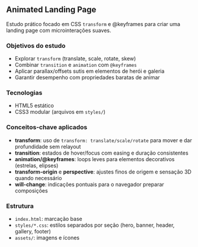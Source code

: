 ## Animated Landing Page

Estudo prático focado em CSS `transform` e @keyframes para criar uma landing page com microinterações suaves.

### Objetivos do estudo
- Explorar `transform` (translate, scale, rotate, skew)
- Combinar `transition` e `animation` com `@keyframes`
- Aplicar parallax/offsets sutis em elementos de herói e galeria
- Garantir desempenho com propriedades baratas de animar

### Tecnologias
- HTML5 estático
- CSS3 modular (arquivos em `styles/`)

### Conceitos-chave aplicados
- **transform**: uso de `transform: translate/scale/rotate` para mover e dar profundidade sem relayout
- **transition**: estados de hover/focus com easing e duração consistentes
- **animation/@keyframes**: loops leves para elementos decorativos (estrelas, elipses)
- **transform-origin** e **perspective**: ajustes finos de origem e sensação 3D quando necessário
- **will-change**: indicações pontuais para o navegador preparar composições

### Estrutura
- `index.html`: marcação base
- `styles/*.css`: estilos separados por seção (hero, banner, header, gallery, footer)
- `assets/`: imagens e ícones
